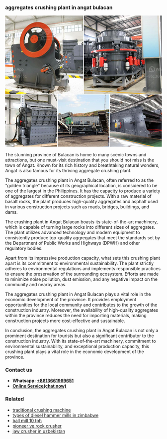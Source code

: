 <h3>aggregates crushing plant in angat bulacan</h3><img src='1708589154.jpg' alt=''><p>The stunning province of Bulacan is home to many scenic towns and attractions, but one must-visit destination that you should not miss is the town of Angat. Known for its rich history and breathtaking natural wonders, Angat is also famous for its thriving aggregate crushing plant.</p><p>The aggregates crushing plant in Angat Bulacan, often referred to as the "golden triangle" because of its geographical location, is considered to be one of the largest in the Philippines. It has the capacity to produce a variety of aggregates for different construction projects. With a raw material of basalt rocks, the plant produces high-quality aggregates and asphalt used in various construction projects such as roads, bridges, buildings, and dams.</p><p>The crushing plant in Angat Bulacan boasts its state-of-the-art machinery, which is capable of turning large rocks into different sizes of aggregates. The plant utilizes advanced technology and modern equipment to consistently produce top-quality aggregates that meet the standards set by the Department of Public Works and Highways (DPWH) and other regulatory bodies.</p><p>Apart from its impressive production capacity, what sets this crushing plant apart is its commitment to environmental sustainability. The plant strictly adheres to environmental regulations and implements responsible practices to ensure the preservation of the surrounding ecosystem. Efforts are made to minimize noise pollution, dust emission, and any negative impact on the community and nearby areas.</p><p>The aggregates crushing plant in Angat Bulacan plays a vital role in the economic development of the province. It provides employment opportunities for the local community and contributes to the growth of the construction industry. Moreover, the availability of high-quality aggregates within the province reduces the need for importing materials, making construction projects more cost-effective and sustainable.</p><p>In conclusion, the aggregates crushing plant in Angat Bulacan is not only a prominent destination for tourists but also a significant contributor to the construction industry. With its state-of-the-art machinery, commitment to environmental sustainability, and exceptional production capacity, this crushing plant plays a vital role in the economic development of the province.</p><h3>Contact us</h3><ul><li><strong>Whatsapp:&nbsp;<a href="https://wa.me/8613661969651">+8613661969651</a></strong></li><li><a href="https://swt.shibang-china.com/?git&amp;zhl&amp;aggregates crushing plant in angat bulacan"><strong>Online Service(chat now)</strong></a></li></ul><h3>Related</h3><ul><li><a href='traditional crushing machine.md'>traditional crushing machine</a></li><li><a href='types of diesel hammer mills in zimbabwe.md'>types of diesel hammer mills in zimbabwe</a></li><li><a href='ball mill 10 tph.md'>ball mill 10 tph</a></li><li><a href='pioneer ve rock crusher.md'>pioneer ve rock crusher</a></li><li><a href='jaw crusher in uzbekistan.md'>jaw crusher in uzbekistan</a></li></ul>